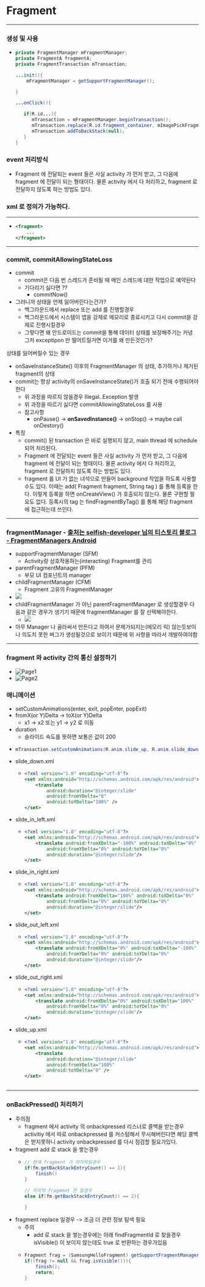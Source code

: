 # Fragment
---
### 생성 및 사용
* ```java
  private FragmentManager mFragmentManager;
  private FragmentA fragmentA;
  private FragmentTransaction mTransaction;
  
  ...init(){
      mFragmentManager = getSupportFragmentManager();
  
  }
  
  ...onClick(){
  
     if(R.id...){
        mTransaction = mFragmentManager.beginTransaction();
        mTransaction.replace(R.id.fragment_container, mImagePickFragment).commitAllowingStateLoss();
        mTransaction.addToBackStack(null);
     }
  }
### event 처리방식
* Fragment 에 전달되는 event 들은 사실 activity 가 먼저 받고, 그 다음에 fragment 에 전달이 되는 형태이다. 물론 activity 에서 다 처리하고, fragment 로 전달하지 않도록 하는 방법도 있다.
### xml 로 정의가 가능하다.
--- 
* ```xml
  <fragment>
      ...
  </fragment>
---
### commit, commitAllowingStateLoss
* commit
  * commit은 다음 번 스레드가 준비될 때 메인 스레드에 대한 작업으로 예약된다
  * 기다리기 싫다면 ??
    * commitNow()
* 그러니까 상태을 언제 잃어버린다는건가?
  * 백그라운드에서 replace 또는 add 를 진행할경우
  * 백그라운드에서 시스템이 앱을 강제로 메모리로 종료시키고 다시 commit을 강제로 진행시킬경우
  * 그렇다면 왜 안드로이드는 commit을 통해 데이터 상태를 보장해주기는 커녕 그저 exceptipon 만 떨어트릴거면 이거를 왜 만든것인가?

상태를 잃어버릴수 있는 경우
  * onSaveInstanceState() 이후의 FragmentManager 의 상태, 추가하거나 제거된 fragment의 상태
* commit는 항상 activity의 onSaveInstanceState()가 호출 되기 전에 수행되어야한다
  * 위 과정을 따르지 않을경우 Illegal..Exception 발생
  * 위 과정을 따르기 싫다면 commitAllowingStateLoss 를 사용
  * 참고사항
    * onPause() -> **onSavedInstance()** -> onStop() -> maybe call onDestory()
* 특징
  * commit() 된 transaction 은 바로 실행되지 않고, main thread 에 schedule 되어 처리된다. 
  * Fragment 에 전달되는 event 들은 사실 activity 가 먼저 받고, 그 다음에 fragment 에 전달이 되는 형태이다. 물론 activity 에서 다 처리하고, fragment 로 전달하지 않도록 하는 방법도 있다.
  * fragment 를 UI 가 없는 녀석으로 만들어 background 작업을 하도록 사용할 수도 있다. 이때는 add( Fragment fragment, String tag ) 를 통해 등록을 한다. 이렇게 등록을 하면 onCreateView() 가 호출되지 않는다. 물론 구현할 필요도 없다. 등록시의 tag 는 findFragmentByTag() 를 통해 해당 fragment 에 접근하는데 쓰인다.

---
### fragmentManager - [출처는 selfish-developer 님의 티스토리 블로그 - FragmentManagers Android](https://selfish-developer.com/entry/FragmentManagers-Android)
* supportFragmentManager (SFM)
  * Activity랑 상호작용하는(interacting) Fragment를 관리
* parentFragmentManager (PFM)
  * 부모 UI 컴포넌트의 manager
* childFragmentManager (CFM)
  * Fragment 고유의 FragmentManager
* ![](https://img1.daumcdn.net/thumb/R1280x0/?scode=mtistory2&fname=https%3A%2F%2Fblog.kakaocdn.net%2Fdn%2FbB23Hk%2FbtqDeUBILbJ%2FctpsLKfK8oqL0Xf3hSAITk%2Fimg.png)
* childFragmentManager 가 아닌 parentFragmentManager 로 생성할경우 다음과 같은 경우가 생기기 때문에 fragmentManager 를 잘 선택해야한다.
  * ![](https://img1.daumcdn.net/thumb/R1280x0/?scode=mtistory2&fname=https%3A%2F%2Fblog.kakaocdn.net%2Fdn%2FbvxWjo%2FbtqDebw9kA9%2F7jpEbOkQuyPxx9LNg041G0%2Fimg.png)
* 아무 Manager 나 골라써서 만든다고 하여서 문제가되지는(메모리 릭) 않는듯보이나 의도치 못한 버그가 생성될것으로 보이기 때문에 위 사항을 따라서 개발하여야함
---
### fragment 와 activity 간의 통신 설정하기
* ![Page1](https://user-images.githubusercontent.com/51182964/167651013-d2cd29e3-6cc5-4fb0-8994-938afd268d80.jpg)
* ![Page2](https://user-images.githubusercontent.com/51182964/167651032-a878ca54-6253-4a92-9456-d0371b789f80.jpg)

### 애니메이션
* setCustomAnimations(enter, exit, popEnter, popExit)
* fromX(or Y)Delta -> toX(or Y)Delta
  * x1 -> x2 또는 y1 -> y2 로 이동
* duration
  * 슬라이드 속도를 뜻하면 보통은 값이 200
* ```java
  mTransaction.setCustomAnimations(R.anim.slide_up, R.anim.slide_down,R.anim.slide_up, R.anim.slide_down);
* slide_down.xml
  * ```xml
    <?xml version="1.0" encoding="utf-8"?>
    <set xmlns:android="http://schemas.android.com/apk/res/android">
        <translate
            android:duration="@integer/slide"
            android:fromYDelta="0"
            android:toYDelta="100%" />
    </set>
* slide_in_left.xml
  * ```xml
    <?xml version="1.0" encoding="utf-8"?>
    <set xmlns:android="http://schemas.android.com/apk/res/android">
        <translate android:fromXDelta="-100%" android:toXDelta="0%"
            android:fromYDelta="0%" android:toYDelta="0%"
            android:duration="@integer/slide"/>
    </set>
* slide_in_right.xml
  * ```xml
    <?xml version="1.0" encoding="utf-8"?>
    <set xmlns:android="http://schemas.android.com/apk/res/android">
        <translate android:fromXDelta="100%" android:toXDelta="0%"
            android:fromYDelta="0%" android:toYDelta="0%"
            android:duration="@integer/slide"/>
    </set>
* slide_out_left.xml
  * ```xml
    <?xml version="1.0" encoding="utf-8"?>
    <set xmlns:android="http://schemas.android.com/apk/res/android">
        <translate android:fromXDelta="0%" android:toXDelta="-100%"
            android:fromYDelta="0%" android:toYDelta="0%"
            android:duration="@integer/slide"/>
    </set>
* slide_out_right.xml
  * ```xml
    <?xml version="1.0" encoding="utf-8"?>
    <set xmlns:android="http://schemas.android.com/apk/res/android">
        <translate android:fromXDelta="0%" android:toXDelta="100%"
            android:fromYDelta="0%" android:toYDelta="0%"
            android:duration="@integer/slide"/>
    </set>
* slide_up.xml
  * ```xml
    <?xml version="1.0" encoding="utf-8"?>
    <set xmlns:android="http://schemas.android.com/apk/res/android">
        <translate
            android:duration="@integer/slide"
            android:fromYDelta="100%"
            android:toYDelta="0" />
    </set>
       
---
### onBackPressed() 처리하기
* 주의점
  * fragment 에서 activity 의 onbackpressed 리스너로 콜백을 받는경우 activitiy 에서 따로 onbackpressed 를 커스텀해서 무시해버린다면 해당 콜백은 받지못하니 activity onbackpressed 를 다시 점검할 필요가있다.
* fragment add 로 stack 을 쌓는경우
  * ```java
    // 현재 fragment 가 마지막일경우
    if(fm.getBackStackEntryCount() == 1){
        finish()
    } 
    
    // 마지막 fragment 전 일경우
    else if(fm.getBackStackEntryCount() == 2){
    
    } 
* fragment replace 일경우 -> 조금 더 관련 정보 탐색 필요
  * 주의
    * add 로 stack 을 쌓는경우에는 아래 findFragmentId 로 찾을경우 isVisible() 이 보이지 않는데도 true 로 반환하는 경우가있음
  * ```java
    Fragment frag = (SamsungHelloFragment) getSupportFragmentManager().findFragmentByTag(SamsungHelloFragment.class.getSimpleName());
    if((frag != null && frag.isVisible())){
        finish();
        return;
    } 

